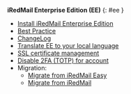 __iRedMail Enterprise Edition (EE)__ {: #ee }

- [Install iRedMail Enterprise Edition](./install.ee.html)
- [Best Practice](./ee.best.practice.html)
- [ChangeLog](./ee.changelog.html)
- [Translate EE to your local language](./ee.translation.html)
- [SSL certificate management](./ee.cert.html)
- [Disable 2FA (TOTP) for account](./ee.disable.2fa.html)
- Migration:
    - [Migrate from iRedMail Easy](./easy.to.ee.html)
    - [Migrate from iRedMail](./iredmail.to.ee.html)
